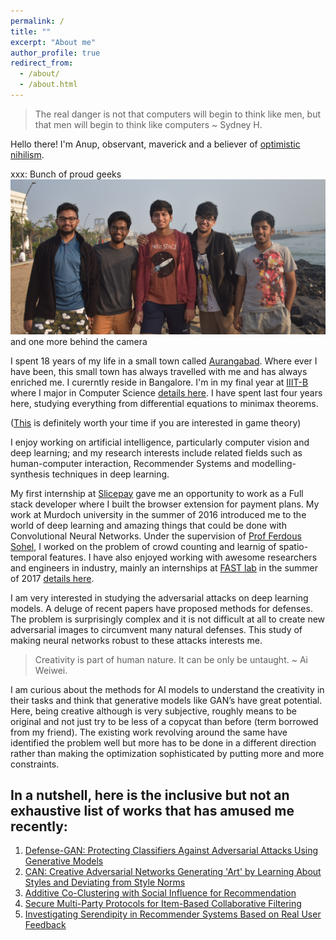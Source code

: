 ```yaml
---
permalink: /
title: ""
excerpt: "About me"
author_profile: true
redirect_from: 
  - /about/
  - /about.html
---
```


> The real danger is not that computers will begin to think like men, but that men will begin to think like computers ~ Sydney H.

Hello there! I'm Anup, observant, maverick and a believer of [optimistic nihilism](https://www.youtube.com/watch?v=MBRqu0YOH14).

xxx: Bunch of proud geeks
![Bunch of proud geeks](/images/team.JPG)
and one more behind the camera 

I spent 18 years of my life in a small town called [Aurangabad](https://en.wikipedia.org/wiki/Aurangabad,_Maharashtra). Where ever I have been, this small town has always travelled with me and has always enriched me. I curerntly reside in Bangalore. I'm in my final year at [IIIT-B](https://www.iiitb.ac.in/) where I major in Computer Science [details here](https://anup-deshmukh.github.io/talks/). I have spent last four years here, studying everything from differential equations to minimax theorems. 

([This](https://ncase.me/trust/) is definitely worth your time if you are interested in game theory)

I enjoy working on artificial intelligence, particularly computer vision and deep learning; and my research interests include related fields such as human-computer interaction, Recommender Systems and modelling-synthesis techniques in deep learning. 

My first internship at [Slicepay](https://slicepay.in/) gave me an opportunity to work as a Full stack developer where I built the browser extension for payment plans. My work at Murdoch university in the summer of 2016 introduced me to the world of deep learning and amazing things that could be done with Convolutional Neural Networks. Under the supervision of [Prof Ferdous Sohel](http://profiles.murdoch.edu.au/myprofile/ferdous-sohel/), I worked on the problem of crowd counting and learnig of spatio-temporal features. I have also enjoyed working with awesome researchers and engineers in industry, mainly an internships at [FAST lab](http://www.rennes.supelec.fr/ren/rd/fast/team.php) in the summer of 2017 [details here](https://anup-deshmukh.github.io/publications/).
                                                                                                                                                                                                                                                                                                                                                                                                                                                                                                                                                                                                                                                                                                                                                                                                                                       

I am very interested in studying the adversarial attacks on deep learning models. A deluge of recent papers have proposed methods for defenses. The problem is surprisingly complex and it is not difficult at all to create new adversarial images  to circumvent many natural defenses. This study of making neural networks robust to these attacks interests me. 


> Creativity is part of human nature. It can be only be untaught. ~ Ai Weiwei.

I am curious about the methods for AI models to understand the creativity in their tasks and think that generative models like GAN’s have great potential. Here, being creative although is very subjective, roughly means to be original and not just try to be less of a copycat than before (term borrowed from my friend). The existing work revolving around the same have identified the problem well but more has to be done in a different direction rather than making the optimization sophisticated by putting more and more constraints. 

In a nutshell, here is the inclusive but not an exhaustive list of works that has amused me recently:
------

1. [Defense-GAN: Protecting Classifiers Against Adversarial Attacks Using Generative Models](https://arxiv.org/abs/1805.06605)
1. [CAN: Creative Adversarial Networks Generating 'Art' by Learning About Styles and Deviating from Style Norms](https://arxiv.org/pdf/1706.07068.pdf) 
1. [Additive Co-Clustering with Social Influence for Recommendation](https://cseweb.ucsd.edu/classes/fa17/cse291-b/reading/p193-du.pdf)
1. [Secure Multi-Party Protocols for Item-Based Collaborative Filtering](https://www.openu.ac.il/lists/mediaserver_documents/personalsites/tamirtassa/ppcf_recsys.pdf)
1. [Investigating Serendipity in Recommender Systems Based on Real User Feedback](https://www-users.cs.umn.edu/~zhaox331/papers/denis2018sac.pdf)




